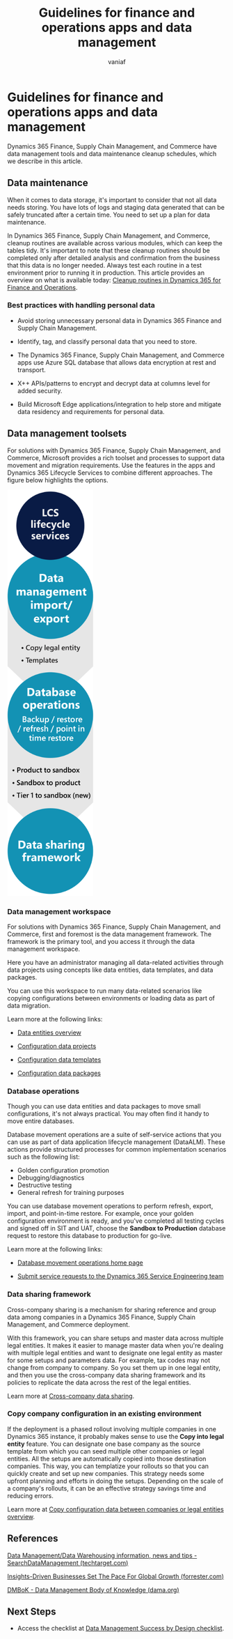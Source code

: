 ﻿---
title: Guidelines for finance and operations apps and data management
description: This chapter includes recommendations and resources provided for Operations. We examine the various data management tool sets and data maintenance cleanup schedules. 
author: vaniaf
ms.author: vaniaf
ms.date: 03/29/2023
ms.topic: conceptual

---
# Guidelines for finance and operations apps and data management

Dynamics 365 Finance, Supply Chain Management, and Commerce have data management tools and data maintenance cleanup schedules, which we describe in this article.

## Data maintenance

When it comes to data storage, it's important to consider that not all data needs storing. You have lots of logs and staging data generated that can be safely truncated after a certain time. You need to set up a plan for data maintenance.

In Dynamics 365 Finance, Supply Chain Management, and Commerce, cleanup routines are available across various modules, which can keep the tables tidy. It's important to note that these cleanup routines should be completed only after detailed analysis and confirmation from the business that this data is no longer needed. Always test each routine in a test environment prior to running it in production. This article provides an overview on what is available today: [Cleanup routines in Dynamics 365 for Finance and Operations](/archive/blogs/axsa/cleanup-routines-in-dynamics-365-for-finance-and-operations).

### Best practices with handling personal data

- Avoid storing unnecessary personal data in Dynamics 365 Finance and Supply Chain Management.

- Identify, tag, and classify personal data that you need to store.

- The Dynamics 365 Finance, Supply Chain Management, and Commerce apps use Azure SQL database that allows data encryption at rest and transport.

- X++ APIs/patterns to encrypt and decrypt data at columns level for added security.

- Build Microsoft Edge applications/integration to help store and mitigate data residency and requirements for personal data.

## Data management toolsets

For solutions with Dynamics 365 Finance, Supply Chain Management, and Commerce, Microsoft provides a rich toolset and processes to support data movement and migration requirements. Use the features in the apps and Dynamics 365 Lifecycle Services to combine different approaches. The figure below highlights the options.

![Toolset](media/datamanagement_toolset.png)

### Data management workspace

For solutions with Dynamics 365 Finance, Supply Chain Management, and Commerce, first and foremost is the data management framework. The framework is the primary tool, and you access it through the data management workspace.

Here you have an administrator managing all data-related activities through data projects using concepts like data entities, data templates, and data packages.

You can use this workspace to run many data-related scenarios like copying configurations between environments or loading data as part of data migration.

Learn more at the following links:

- [Data entities overview](/dynamics365/fin-ops-core/dev-itpro/data-entities/data-entities)

- [Configuration data projects](/dynamics365/fin-ops-core/dev-itpro/data-entities/configuration-data-projects)

- [Configuration data templates](/dynamics365/fin-ops-core/dev-itpro/data-entities/configuration-data-templates)

- [Configuration data packages](/dynamics365/fin-ops-core/dev-itpro/data-entities/configuration-data-packages)

### Database operations

Though you can use data entities and data packages to move small configurations, it's not always practical. You may often find it handy to move entire databases.

Database movement operations are a suite of self-service actions that you can use as part of data application lifecycle management (DataALM). These actions provide structured processes for common implementation scenarios such as the following list:

- Golden configuration promotion  
- Debugging/diagnostics  
- Destructive testing  
- General refresh for training purposes  

You can use database movement operations to perform refresh, export, import, and point-in-time restore. For example, once your golden configuration environment is ready, and you've completed all testing cycles and signed off in SIT and UAT, choose the **Sandbox to Production** database request to restore this database to production for go-live.

Learn more at the following links:

- [Database movement operations home page](/dynamics365/fin-ops-core/dev-itpro/database/dbmovement-operations)

- [Submit service requests to the Dynamics 365 Service Engineering team](/dynamics365/fin-ops-core/dev-itpro/lifecycle-services/submit-request-dynamics-service-engineering-team)

### Data sharing framework

Cross-company sharing is a mechanism for sharing reference and group data among companies in a Dynamics 365 Finance, Supply Chain Management, and Commerce deployment.

With this framework, you can share setups and master data across multiple legal entities. It makes it easier to manage master data when you're dealing with multiple legal entities and want to designate one legal entity as master for some setups and parameters data. For example, tax codes may not change from company to company. So you set them up in one legal entity, and then you use the cross-company data sharing framework and its policies to replicate the data across the rest of the legal entities.

Learn more at [Cross-company data sharing](/dynamics365/fin-ops-core/dev-itpro/sysadmin/cross-company-data-sharing).

### Copy company configuration in an existing environment

If the deployment is a phased rollout involving multiple companies in one Dynamics 365 instance, it probably makes sense to use the **Copy into legal entity** feature. You can designate one base company as the source template from which you can seed multiple other companies or legal entities. All the setups are automatically copied into those destination companies. This way, you can templatize your rollouts so that you can quickly create and set up new companies. This strategy needs some upfront planning and efforts in doing the setups. Depending on the scale of a company's rollouts, it can be an effective strategy savings time and reducing errors.

Learn more at [Copy configuration data between companies or legal entities overview](/dynamics365/fin-ops-core/dev-itpro/data-entities/copy-configuration).

## References

[Data Management/Data Warehousing information, news and tips - SearchDataManagement (techtarget.com)](https://searchdatamanagement.techtarget.com/)

[Insights-Driven Businesses Set The Pace For Global Growth (forrester.com)](https://www.forrester.com/report/InsightsDriven+Businesses+Set+The+Pace+For+Global+Growth/-/E-RES130848)

[DMBoK - Data Management Body of Knowledge (dama.org)](https://www.dama.org/cpages/body-of-knowledge)

## Next Steps

- Access the checklist at [Data Management Success by Design checklist](data-management-check-list.md).

